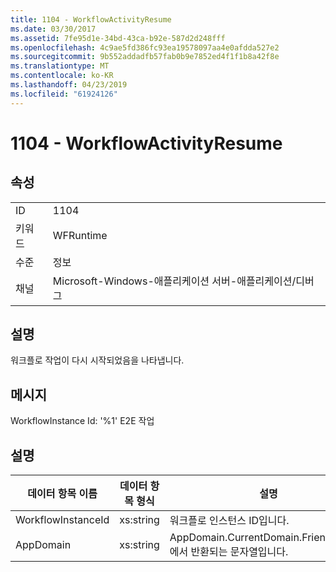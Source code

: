 ```yaml
---
title: 1104 - WorkflowActivityResume
ms.date: 03/30/2017
ms.assetid: 7fe95d1e-34bd-43ca-b92e-587d2d248fff
ms.openlocfilehash: 4c9ae5fd386fc93ea19578097aa4e0afdda527e2
ms.sourcegitcommit: 9b552addadfb57fab0b9e7852ed4f1f1b8a42f8e
ms.translationtype: MT
ms.contentlocale: ko-KR
ms.lasthandoff: 04/23/2019
ms.locfileid: "61924126"
---
```

# <a name="1104---workflowactivityresume"></a>1104 - WorkflowActivityResume
## <a name="properties"></a>속성  
  
|||  
|-|-|  
|ID|1104|  
|키워드|WFRuntime|  
|수준|정보|  
|채널|Microsoft-Windows-애플리케이션 서버-애플리케이션/디버그|  
  
## <a name="description"></a>설명  
 워크플로 작업이 다시 시작되었음을 나타냅니다.  
  
## <a name="message"></a>메시지  
 WorkflowInstance Id: '%1' E2E 작업  
  
## <a name="details"></a>설명  
  
|데이터 항목 이름|데이터 항목 형식|설명|  
|--------------------|--------------------|-----------------|  
|WorkflowInstanceId|xs:string|워크플로 인스턴스 ID입니다.|  
|AppDomain|xs:string|AppDomain.CurrentDomain.FriendlyName에서 반환되는 문자열입니다.|
